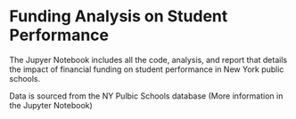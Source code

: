# Funding Analysis on Student Performance

The Jupyer Notebook includes all the code, analysis, and report that details the impact of financial funding on student performance in New York public schools.

Data is sourced from the NY Pulbic Schools database (More information in the Jupyter Notebook)
